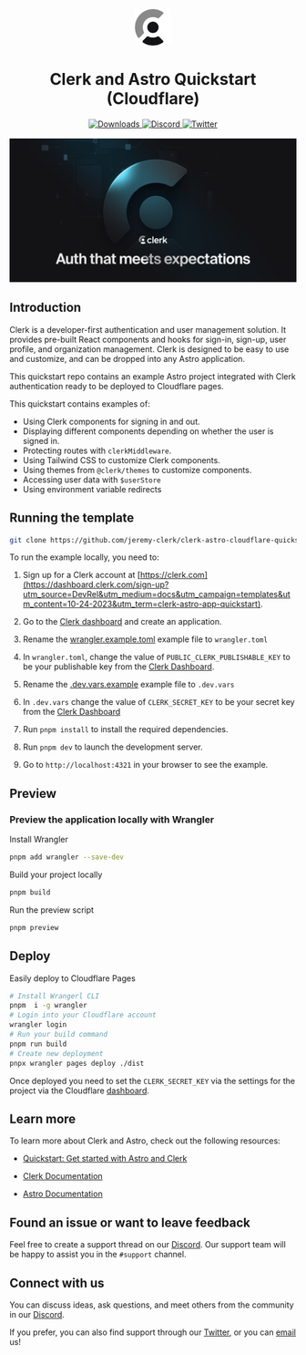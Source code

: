 <p align="center">
  <a href="https://clerk.com?utm_source=github&utm_medium=clerk_docs" target="_blank" rel="noopener noreferrer">
    <picture>
      <source media="(prefers-color-scheme: dark)" srcset="./public/light-logo.png">
      <img alt="Clerk Logo for light background" src="./public/dark-logo.png" height="64">
    </picture>
  </a>
  <br />
</p>
<div align="center">
  <h1>
    Clerk and Astro Quickstart (Cloudflare)
  </h1>
  <a href="https://www.npmjs.com/package/@clerk/astro">
    <img alt="Downloads" src="https://img.shields.io/npm/dm/@clerk/astro" />
  </a>
  <a href="https://discord.com/invite/b5rXHjAg7A">
    <img alt="Discord" src="https://img.shields.io/discord/856971667393609759?color=7389D8&label&logo=discord&logoColor=ffffff" />
  </a>
  <a href="https://twitter.com/clerkdev">
    <img alt="Twitter" src="https://img.shields.io/twitter/url.svg?label=%40clerkdev&style=social&url=https%3A%2F%2Ftwitter.com%2Fclerkdev" />
  </a>
  <br />
  <br />
  <img alt="Clerk Hero Image" src="./public/hero.png">
</div>

## Introduction

Clerk is a developer-first authentication and user management solution. It provides pre-built React components and hooks for sign-in, sign-up, user profile, and organization management. Clerk is designed to be easy to use and customize, and can be dropped into any Astro application.

This quickstart repo contains an example Astro project integrated with Clerk authentication ready to be deployed to Cloudflare pages.

This quickstart contains examples of:

- Using Clerk components for signing in and out.
- Displaying different components depending on whether the user is signed in.
- Protecting routes with `clerkMiddleware`.
- Using Tailwind CSS to customize Clerk components.
- Using themes from `@clerk/themes` to customize components. 
- Accessing user data with `$userStore`
- Using environment variable redirects

## Running the template

```bash
git clone https://github.com/jeremy-clerk/clerk-astro-cloudflare-quickstart
```

To run the example locally, you need to:

1. Sign up for a Clerk account at [https://clerk.com](https://dashboard.clerk.com/sign-up?utm_source=DevRel&utm_medium=docs&utm_campaign=templates&utm_content=10-24-2023&utm_term=clerk-astro-app-quickstart).

2. Go to the [Clerk dashboard](https://dashboard.clerk.com?utm_source=DevRel&utm_medium=docs&utm_campaign=templates&utm_content=10-24-2023&utm_term=clerk-astro-quickstart) and create an application.
3. Rename the [wrangler.example.toml](./wrangler.example.toml) example file to `wrangler.toml`
4. In `wrangler.toml`, change the value of `PUBLIC_CLERK_PUBLISHABLE_KEY` to be your publishable key from the [Clerk Dashboard](https://dashboard.clerk.com). 
5. Rename the [.dev.vars.example](./.dev.vars.example) example file to `.dev.vars`
6. In `.dev.vars` change the value of `CLERK_SECRET_KEY` to be your secret key from the [Clerk Dashboard](https://dashboard.clerk.com)
7. Run `pnpm install` to install the required dependencies. 
8. Run `pnpm dev` to launch the development server.
9. Go to `http://localhost:4321` in your browser to see the example. 

## Preview

### Preview the application locally with Wrangler

Install Wrangler
```bash
pnpm add wrangler --save-dev
```

Build your project locally
```bash
pnpm build
```

Run the preview script
```bash
pnpm preview
```

## Deploy

Easily deploy to Cloudflare Pages

```bash
# Install Wrangerl CLI
pnpm  i -g wrangler
# Login into your Cloudflare account
wrangler login
# Run your build command
pnpm run build
# Create new deployment
pnpx wrangler pages deploy ./dist
```

Once deployed you need to set the `CLERK_SECRET_KEY` via the settings for the project via the Cloudflare [dashboard](https://dash.cloudflare.com).

## Learn more

To learn more about Clerk and Astro, check out the following resources:

- [Quickstart: Get started with Astro and Clerk](https://clerk.com/docs/quickstarts/astro?utm_source=DevRel&utm_medium=docs&utm_campaign=templates&utm_content=10-24-2023&utm_term=clerk-astro-quickstart)

- [Clerk Documentation](https://clerk.com/docs?utm_source=DevRel&utm_medium=docs&utm_campaign=templates&utm_content=10-24-2023&utm_term=clerk-astro-quickstart)
- [Astro Documentation](https://docs.astro.build/)

## Found an issue or want to leave feedback

Feel free to create a support thread on our [Discord](https://clerk.com/discord). Our support team will be happy to assist you in the `#support` channel.

## Connect with us

You can discuss ideas, ask questions, and meet others from the community in our [Discord](https://discord.com/invite/b5rXHjAg7A).

If you prefer, you can also find support through our [Twitter](https://twitter.com/ClerkDev), or you can [email](mailto:support@clerk.dev) us!